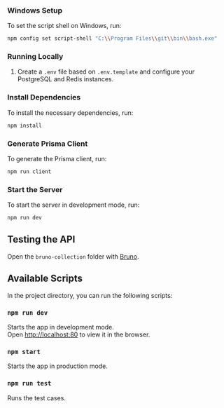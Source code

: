 ### Windows Setup

To set the script shell on Windows, run:
```sh
npm config set script-shell "C:\\Program Files\\git\\bin\\bash.exe"
```

### Running Locally

1. Create a `.env` file based on `.env.template` and configure your PostgreSQL and Redis instances.

### Install Dependencies

To install the necessary dependencies, run:
```sh
npm install
```

### Generate Prisma Client

To generate the Prisma client, run:
```sh
npm run client
```

### Start the Server

To start the server in development mode, run:
```sh
npm run dev
```

## Testing the API

Open the `bruno-collection` folder with [Bruno](https://www.usebruno.com/).

## Available Scripts

In the project directory, you can run the following scripts:

### `npm run dev`

Starts the app in development mode.\
Open [http://localhost:80](http://localhost:80) to view it in the browser.

### `npm start`

Starts the app in production mode.

### `npm run test`

Runs the test cases.

